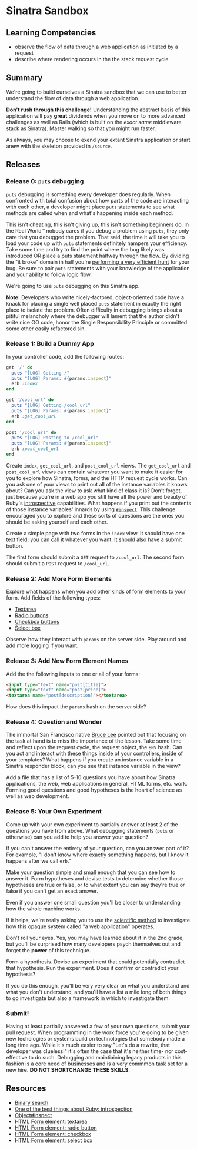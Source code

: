 # Sinatra Sandbox

## Learning Competencies

* observe the flow of data through a web application as initiated by a request
* describe where rendering occurs in the the stack request cycle

## Summary

We're going to build ourselves a Sinatra sandbox that we can use to better
understand the flow of data through a web application.

**Don't rush through this challenge!**  Understanding the abstract basis of
this application will pay **great** dividends when you move on to more advanced
challenges as well as Rails (which is built on the *exact same* middleware
stack as Sinatra).  Master walking so that you might run faster.

As always, you may choose to exend your extant Sinatra application or start
anew with the skeleton provided in `/source`.

## Releases

### Release 0: `puts` debugging

`puts` debugging is something every developer does regularly.  When confronted
with total confusion about how parts of the code are interacting with each
other, a developer might place `puts` statements to see what methods are called
when and what's happening inside each method.

This isn't cheating, this isn't giving up, this isn't something beginners do.
In the Real World&trade; nobody cares if you debug a problem using `puts`, they
only care that you debugged the problem.  That said, the time it will take you
to load your code up with `puts` statements definitely hampers your efficiency.
Take some time and try to find the point where the bug likely was introduced OR
place a puts statement halfway through the flow.  By dividing the "it broke"
domain in half you're [performing a very efficient hunt][binary search] for your bug.
Be sure to pair `puts` statements with your knowledge of the application and
your ability to follow logic flow.

We're going to use `puts` debugging on this Sinatra app.

**Note:** Developers who write nicely-factored, object-oriented code have a knack for
placing a single well placed `puts` statement in exactly the right place to
isolate the problem.  Often difficulty in debugging brings about a pitiful
melancholy where the debugger will lament that the author didn't write nice OO
code, honor the Single Responsibility Principle or committed some other easily
refactored sin.

### Release 1: Build a Dummy App

In your controller code, add the following routes:

```ruby
get '/' do
  puts "[LOG] Getting /"
  puts "[LOG] Params: #{params.inspect}"
  erb :index
end

get '/cool_url' do
  puts "[LOG] Getting /cool_url"
  puts "[LOG] Params: #{params.inspect}"
  erb :get_cool_url
end

post '/cool_url' do
  puts "[LOG] Posting to /cool_url"
  puts "[LOG] Params: #{params.inspect}"
  erb :post_cool_url
end
```

Create `index`, `get_cool_url`, and `post_cool_url` views.  The `get_cool_url`
and `post_cool_url` views can contain whatever you want to make it easier for
you to explore how Sinatra, forms, and the HTTP request cycle works.  Can you
ask one of your views to print out all of the instance variables it knows
about?  Can you ask the view to ask what kind of class it is?  Don't forget,
just because you're in a web app you still have all the power and beauty of
Ruby's [introspective][] capabilities.  What happens if you print out the
contents of those instance variables' innards by using [`#inspect`][inspect].
This challenge encouraged you to explore and these sorts of questions are the
ones you should be asking yourself and each other.

Create a simple page with two forms in the `index` view.  It should have one
text field; you can call it whatever you want.  It should also have a submit
button.

The first form should submit a `GET` request to `/cool_url`.  The second form
should submit a `POST` request to `/cool_url`.

### Release 2: Add More Form Elements

Explore what happens when you add other kinds of form elements to your form.  Add fields of the following types:

* [Textarea][]
* [Radio buttons][]
* [Checkbox buttons][]
* [Select box][]

Observe how they interact with `params` on the server side.  Play around and
add more logging if you want.

### Release 3: Add New Form Element Names

Add the the following inputs to one or all of your forms:

```html
<input type="text" name="post[title]">
<input type="text" name="post[price]">
<textarea name="post[description]"></textarea>
```

How does this impact the `params` hash on the server side?

### Release 4: Question and Wonder

The immortal San Francisco native [Bruce Lee][enter the dragon] pointed out
that focusing on the task at hand is to miss the importance of the lesson.
Take some time and reflect upon the request cycle, the request object, the
`ENV` hash.  Can you act and interact with these things inside of your
controllers, inside of your templates?  What happens if you create an instance
variable in a Sinatra responder block, can you see that instance variable in
the view?

Add a file that has a list of 5-10 questions you have about how Sinatra
applications, the web, web applications in general, HTML forms, etc. work.
Forming good questions and good hypotheses is the heart of science as well as
web development.

### Release 5: Your Own Experiment

Come up with your own experiment to partially answer at least 2 of the
questions you have from above.  What debugging statements (`puts` or otherwise)
can you add to help you answer your question?

If you can't answer the entirety of your question, can you answer part of it?
For example, "I don't know where exactly something happens, but I know it
happens after we call `erb`."

Make your question simple and small enough that you can see how to answer it.
Form hypotheses and devise tests to determine whether those hypotheses are true
or false, or to what extent you can say they're true or false if you can't get
an exact answer.

Even if you answer one small question you'll be closer to understanding how the
whole machine works.

If it helps, we're really asking you to use the [scientific
method](http://en.wikipedia.org/wiki/Scientific_method) to investigate how this
opaque system called "a web application" operates.

Don't roll your eyes.  Yes, you may have learned about it in the 2nd grade, but
you'll be surprised how many developers psych themselves out and forget the
**power** of this technique.

Form a hypothesis.  Devise an experiment that could potentially contradict that
hypothesis.  Run the experiment.  Does it confirm or contradict your
hypothesis?

If you do this enough, you'll be very very clear on what you understand and
what you don't understand, and you'll have a list a mile long of both things to
go investigate but also a framework in which to investigate them.

### Submit!

Having at least partially answered a few of your own questions, submit your
pull request.  When programming in the work force you're going to be given new
techologies or systems build on technologies that somebody made a long time
ago.  While it's much easier to say "Let's do a rewrite, that developer was
clueless!" it's often the case that it's neither time- nor cost-effective to do
such.  Debugging and maintiaining legacy products in this fashion is a core
need of businesses and is a very commmon task set for a new hire.  **DO NOT
SHORTCHANGE THESE SKILLS**.


## Resources

* [Binary search][binary search]
* [One of the best things about Ruby: introspection][introspective]
* [Object#inspect][inspect]
* [HTML Form element: textarea][Textarea]
* [HTML Form element: radio button][Radio buttons]
* [HTML Form element: checkbox][Checkbox buttons]
* [HTML Form element: select box][Select box]

[enter the dragon]: http://www.youtube.com/watch?v=sDW6vkuqGLg&t=1m14s
[binary search]: http://cl.ly/2n3D2V0R0L2f/download/sinatra_skeleton.zip
[introspective]: http://en.wikipedia.org/wiki/Type_introspection#Ruby
[inspect]: http://en.wikipedia.org/wiki/Type_introspection#Ruby
[Textarea]: http://www.echoecho.com/htmlforms08.htm
[Radio buttons]: http://www.echoecho.com/htmlforms10.htm
[Checkbox buttons]: http://www.echoecho.com/htmlforms09.htm
[Select box]: http://www.echoecho.com/htmlforms11.htm
